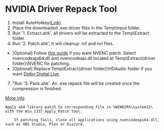 # NVIDIA Driver Repack Tool

 1. Install AutoHotkey([Link](https://www.autohotkey.com/download/ahk-v2.exe)).
 2. Place the downloaded .exe driver files in the Temp\Input folder.
 3. Run '1. Extract.ahk', all drivers will be extracted to the Temp\Extract folder.
 4. Run '2. Patch.ahk', it will cleanup .inf and nvi files.
   - [Optional] Follow [this guide](https://github.com/keylase/nvidia-patch/tree/master/win) if you want NVENC patch. Select nvencodeapi64.dll and nvencodeapi.dll located at Temp\Extract\{driver folder}\NVENC for patching.
   - [Optional] Replace Temp\Extract\{driver folder}\HDAudio folder if you want [Dolby Digital Live](https://github.com/alanfox2000software/NVRepackTool/tree/ddl/hdaudio).
 7. "Run '3. Pack.ahk'. An .exe repack file will be created once the compression is finished.

[More info](https://puresoftapps-nvidia.blogspot.com/)

```
Apply x64 library patch to corresponding file in %WINDIR%\system32\ with the Win_1337_Apply_Patch tool.

    If patching fails, close all applications using nvencodeapi64.dll, such as OBS Studio, Plex or Discord.
